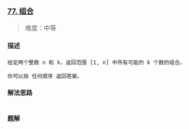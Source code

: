 ### [77. 组合](https://leetcode.cn/problems/combinations/)

> 难度：中等

#### 描述
```
给定两个整数 n 和 k，返回范围 [1, n] 中所有可能的 k 个数的组合。

你可以按 任何顺序 返回答案。
```

#### 解法思路
```

```

#### 题解

```JavaScript

```